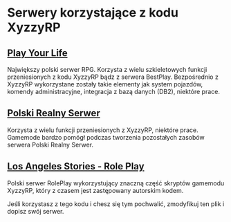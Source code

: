 # Serwery korzystające z kodu XyzzyRP


## [Play Your Life](http://pylife.pl/)

Największy polski serwer RPG. Korzysta z wielu szkieletowych funkcji 
przeniesionych z kodu XyzzyRP bądz z serwera BestPlay. Bezpośrednio
z XyzzyRP wykorzystane zostały takie elementy jak system pojazdów,
komendy administracyjne, integracja z bazą danych (DB2), niektóre
prace.



## [Polski Realny Serwer](mtasa://178.19.106.171:22106)

Korzysta z wielu funkcji przeniesionych z XyzzyRP, niektóre prace.
Gamemode bardzo pomógł podczas tworzenia pozostałych zasobów
serwera Polski Realny Serwer.



## [Los Angeles Stories - Role Play](http://las-rp.pl/)

Polski serwer RolePlay wykorzystujący znaczną część skryptów gamemodu
XyzzyRP, który z czasem jest zastępowany autorskim kodem.



Jeśli korzystasz z tego kodu i chesz się tym pochwalić, zmodyfikuj ten plik i dopisz swój serwer.
